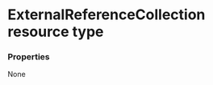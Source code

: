 # ExternalReferenceCollection resource type



### Properties
None

<!-- uuid: 091a4723-fb52-4d8d-abf5-f85f0197055e
2015-10-09 17:14:36 UTC -->